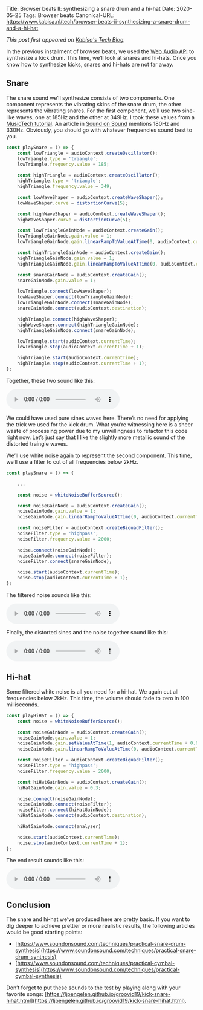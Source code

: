 Title: Browser beats II: synthesizing a snare drum and a hi-hat
Date: 2020-05-25
Tags: Browser beats
Canonical-URL: https://www.kabisa.nl/tech/browser-beats-ii-synthesizing-a-snare-drum-and-a-hi-hat

*This post first appeared on [Kabisa's Tech Blog](https://www.kabisa.nl/tech/).*

In the previous installment of browser beats, we used the [Web Audio API](https://developer.mozilla.org/en-US/docs/Web/API/Web_Audio_API) to synthesize a kick drum.
This time, we’ll look at snares and hi-hats.
Once you know how to synthesize kicks, snares and hi-hats are not far away.

## Snare

The snare sound we’ll synthesize consists of two components.
One component represents the vibrating skins of the snare drum, the other represents the vibrating snares.
For the first component, we’ll use two sine-like waves, one at 185Hz and the other at 349Hz.
I took these values from a [MusicTech tutorial](https://www.musictech.net/tutorials/modular-eurorack-snare-tutorial/).
An article in [Sound on Sound](https://www.soundonsound.com/techniques/practical-snare-drum-synthesis) mentions 180Hz and 330Hz.
Obviously, you should go with whatever frequencies sound best to you.

```JavaScript
const playSnare = () => {
    const lowTriangle = audioContext.createOscillator();
    lowTriangle.type = 'triangle';
    lowTriangle.frequency.value = 185;

    const highTriangle = audioContext.createOscillator();
    highTriangle.type = 'triangle';
    highTriangle.frequency.value = 349;

    const lowWaveShaper = audioContext.createWaveShaper();
    lowWaveShaper.curve = distortionCurve(5);

    const highWaveShaper = audioContext.createWaveShaper();
    highWaveShaper.curve = distortionCurve(5);

    const lowTriangleGainNode = audioContext.createGain();
    lowTriangleGainNode.gain.value = 1;
    lowTriangleGainNode.gain.linearRampToValueAtTime(0, audioContext.currentTime + 0.1)

    const highTriangleGainNode = audioContext.createGain();
    highTriangleGainNode.gain.value = 1;
    highTriangleGainNode.gain.linearRampToValueAtTime(0, audioContext.currentTime + 0.1)

    const snareGainNode = audioContext.createGain();
    snareGainNode.gain.value = 1;

    lowTriangle.connect(lowWaveShaper);
    lowWaveShaper.connect(lowTriangleGainNode);
    lowTriangleGainNode.connect(snareGainNode);
    snareGainNode.connect(audioContext.destination);

    highTriangle.connect(highWaveShaper);
    highWaveShaper.connect(highTriangleGainNode);
    highTriangleGainNode.connect(snareGainNode);

    lowTriangle.start(audioContext.currentTime);
    lowTriangle.stop(audioContext.currentTime + 1);

    highTriangle.start(audioContext.currentTime);
    highTriangle.stop(audioContext.currentTime + 1);
};
```

Together, these two sound like this:

<audio controls="" src="https://ljpengelen.github.io/groovid19/snare-and-hihat/audio/sines.mp3"></audio>

We could have used pure sines waves here.
There’s no need for applying the trick we used for the kick drum.
What you’re witnessing here is a sheer waste of processing power due to my unwillingness to refactor this code right now.
Let’s just say that I like the slightly more metallic sound of the distorted traingle waves.

We’ll use white noise again to represent the second component.
This time, we’ll use a filter to cut of all frequencies below 2kHz.

```JavaScript
const playSnare = () => {

    ...

    const noise = whiteNoiseBufferSource();

    const noiseGainNode = audioContext.createGain();
    noiseGainNode.gain.value = 1;
    noiseGainNode.gain.linearRampToValueAtTime(0, audioContext.currentTime + 0.2);

    const noiseFilter = audioContext.createBiquadFilter();
    noiseFilter.type = 'highpass';
    noiseFilter.frequency.value = 2000;

    noise.connect(noiseGainNode);
    noiseGainNode.connect(noiseFilter);
    noiseFilter.connect(snareGainNode);

    noise.start(audioContext.currentTime);
    noise.stop(audioContext.currentTime + 1);
};
```

The filtered noise sounds like this:

<audio controls="" src="https://ljpengelen.github.io/groovid19/snare-and-hihat/audio/snare-noise.mp3"></audio>

Finally, the distorted sines and the noise together sound like this:

<audio controls="" src="https://ljpengelen.github.io/groovid19/snare-and-hihat/audio/snare.mp3"></audio>

## Hi-hat

Some filtered white noise is all you need for a hi-hat.
We again cut all frequencies below 2kHz.
This time, the volume should fade to zero in 100 milliseconds.

```JavaScript
const playHiHat = () => {
    const noise = whiteNoiseBufferSource();

    const noiseGainNode = audioContext.createGain();
    noiseGainNode.gain.value = 1;
    noiseGainNode.gain.setValueAtTime(1, audioContext.currentTime + 0.001);
    noiseGainNode.gain.linearRampToValueAtTime(0, audioContext.currentTime + 0.1);

    const noiseFilter = audioContext.createBiquadFilter();
    noiseFilter.type = 'highpass';
    noiseFilter.frequency.value = 2000;

    const hiHatGainNode = audioContext.createGain();
    hiHatGainNode.gain.value = 0.3;

    noise.connect(noiseGainNode);
    noiseGainNode.connect(noiseFilter);
    noiseFilter.connect(hiHatGainNode);
    hiHatGainNode.connect(audioContext.destination);

    hiHatGainNode.connect(analyser)

    noise.start(audioContext.currentTime);
    noise.stop(audioContext.currentTime + 1);
};
```

The end result sounds like this:

<audio controls="" src="https://ljpengelen.github.io/groovid19/snare-and-hihat/audio/hihat-noise.mp3"></audio>

## Conclusion

The snare and hi-hat we’ve produced here are pretty basic.
If you want to dig deeper to achieve prettier or more realistic results, the following articles would be good starting points:

* [https://www.soundonsound.com/techniques/practical-snare-drum-synthesis](https://www.soundonsound.com/techniques/practical-snare-drum-synthesis)
* [https://www.soundonsound.com/techniques/practical-cymbal-synthesis](https://www.soundonsound.com/techniques/practical-cymbal-synthesis)

Don’t forget to put these sounds to the test by playing along with your favorite songs: [https://ljpengelen.github.io/groovid19/kick-snare-hihat.html](https://ljpengelen.github.io/groovid19/kick-snare-hihat.html).
